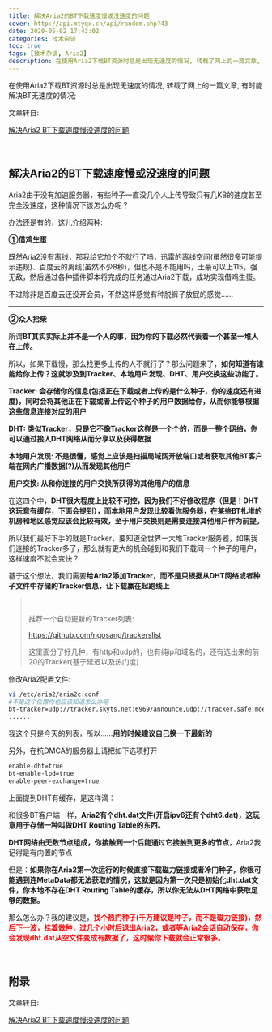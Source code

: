 ```yaml
---
title: 解决Aria2的BT下载速度慢或没速度的问题
cover: http://api.mtyqx.cn/api/random.php?43
date: 2020-05-02 17:43:02
categories: 技术杂谈
toc: true
tags: [技术杂谈, Aria2]
description: 在使用Aria2下载BT资源时总是出现无速度的情况, 转载了网上的一篇文章, 有时能解决BT无速度的情况;
---
```


在使用Aria2下载BT资源时总是出现无速度的情况, 转载了网上的一篇文章, 有时能解决BT无速度的情况;

文章转自:

[解决Aria2 BT下载速度慢没速度的问题](http://www.senra.me/solutions-to-aria2-bt-metalink-download-slowly/)

<br/>

<!--more-->

## 解决Aria2的BT下载速度慢或没速度的问题

Aria2由于没有加速服务器，有些种子一直没几个人上传导致只有几KB的速度甚至完全没速度，这种情况下该怎么办呢？

办法还是有的，这儿介绍两种:

**①借鸡生蛋**

既然Aria2没有离线，那我给它加个不就行了吗，迅雷的离线空间(虽然很多可能提示违规)、百度云的离线(虽然不少8秒)，但也不是不能用吗，土豪可以上115，强无敌，然后通过各种插件脚本将完成的任务通过Aria2下载，成功实现借鸡生蛋。

不过除非是百度云还没开会员，不然这样感觉有种脱裤子放屁的感觉……

****

**②众人拾柴**

所谓**BT其实实际上并不是一个人的事，因为你的下载必然代表着一个甚至一堆人在上传。**

所以，如果下载慢，那么找更多上传的人不就行了？那么问题来了，**如何知道有谁能给你上传？这就涉及到Tracker、本地用户发现、DHT、用户交换这些功能了。**

**Tracker: 会存储你的信息(包括正在下载或者上传的是什么种子，你的速度还有进度)，同时会将其他正在下载或者上传这个种子的用户数据给你，从而你能够根据这些信息连接对应的用户**

**DHT: 类似Tracker，只是它不像Tracker这样是一个个的，而是一整个网络，你可以通过接入DHT网络从而分享以及获得数据**

**本地用户发现: 不是很懂，感觉上应该是扫描局域网开放端口或者获取其他BT客户端在网内广播数据(?)从而发现其他用户**

**用户交换: 从和你连接的用户交换所获得的其他用户的信息**

在这四个中，**DHT很大程度上比较不可控，因为我们不好修改程序（但是！DHT这玩意有缓存，下面会提到），而本地用户发现比较看你服务器，在某些BT扎堆的机房和地区感觉应该会比较有效，至于用户交换则是需要连接其他用户作为前提。**

所以我们最好下手的就是Tracker，要知道全世界一大堆Tracker服务器，如果我们连接的Tracker多了，那么就有更大的机会碰到和我们下载同一个种子的用户，这样速度不就会变快？

基于这个想法，我们需要**给Aria2添加Tracker，而不是只根据从DHT网络或者种子文件中存储的Tracker信息，让下载赢在起跑线上**

>   <br/>
>
>   推荐一个自动更新的Tracker列表:
>
>   https://github.com/ngosang/trackerslist
>
>   这里面分了好几种，有http和udp的，也有纯ip和域名的，还有选出来的前20的Tracker(基于延迟以及热门度)

修改Aria2配置文件:

```bash
vi /etc/aria2/aria2c.conf
#不是这个位置你也应该知道怎么办吧
bt-tracker=udp://tracker.skyts.net:6969/announce,udp://tracker.safe.moe:6969/announce,udp://tracker.piratepublic.com:1337/announce,udp://tracker.pirateparty.gr:6969/announce,udp://tracker.coppersurfer.tk:6969/announce,udp://tracker.leechers-paradise.org:6969/announce,udp://allesanddro.de:1337/announce,udp://9.rarbg.com:2710/announce
......
```

我这个只是今天的列表，所以……**用的时候建议自己换一下最新的**

另外，在抗DMCA的服务器上请把如下选项打开

```bash
enable-dht=true
bt-enable-lpd=true
enable-peer-exchange=true
```

上面提到DHT有缓存，是这样滴：

和很多BT客户端一样，**Aria2有个dht.dat文件(开启ipv6还有个dht6.dat)，这玩意用于存储一种叫做DHT Routing  Table的东西。**

**DHT网络由无数节点组成，你接触到一个后能通过它接触到更多的节点**，Aria2我记得是有内置的节点

但是：**如果你在Aria2第一次运行的时候直接下载磁力链接或者冷门种子，你很可能遇到连MetaData都无法获取的情况，这就是因为第一次只是初始化dht.dat文件，你本地不存在DHT Routing Table的缓存，所以你无法从DHT网络中获取足够的数据。**

那么怎么办？我的建议是，<font color="#f00">**找个热门种子(千万建议是种子，而不是磁力链接)，然后下一波，挂着做种，过几个小时后退出Aria2，或者等Aria2会话自动保存，你会发现dht.dat从空文件变成有数据了，这时候你下载就会正常很多。**</font>

<br/>

## 附录

文章转自:

[解决Aria2 BT下载速度慢没速度的问题](http://www.senra.me/solutions-to-aria2-bt-metalink-download-slowly/)

<br/>